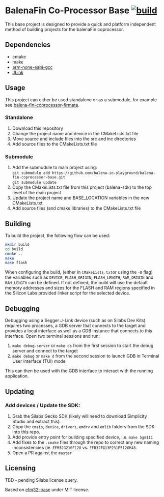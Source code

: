 # BalenaFin Co-Processor Base [![build](https://img.shields.io/badge/release-beta-brightgreen.svg)]()

This base project is designed to provide a quick and platform independent method of building projects for the balenaFin coprocessor.

## Dependencies

 - cmake
 - make
 - [arm-none-eabi-gcc](https://launchpad.net/gcc-arm-embedded/+download)
 - [JLink](https://www.segger.com/jlink-software.html)

## Usage

This project can either be used standalone or as a submodule, for example see [balena-fin-coprocessor-firmata](https://github.com/balena-io/balena-fin-coprocessor-firmata).

### Standalone

1. Download this repository
2. Change the project name and device in the CMakeLists.txt file
3. Move source  and include files into the src and inc directories
4. Add source files to the CMakeLists.txt file

### Submodule

1. Add the submodule to main project using:  
   `git submodule add https://github.com/balena-io-playground/balena-fin-coprocessor-base.git`  
   `git submodule update`  
2. Copy the CMakeLists.txt file from this project (balena-sdk) to the top level of the main project
3. Update the project name and BASE_LOCATION variables in the new CMakeLists.txt
4. Add source files (and cmake libraries) to the CMakeLists.txt file

## Building

To build the project, the following flow can be used:

```bash
mkdir build
cd build
cmake ..
make
make flash
```

When configuring the build, (either in `CMakeLists.txt`or using the `-D` flag) the variables such as `DEVICE`, `FLASH_ORIGIN`, `FLASH_LENGTH`, `RAM_ORIGIN` and `RAM_LENGTH` can be defined. If not defined, the build will use the default memory addresses and sizes for the FLASH and RAM regions specified in the Silicon Labs provided linker script for the selected device.

## Debugging

Debugging using a Segger J-Link device (such as on Silabs Dev Kits) requires two processes, a GDB server that connects to the target and provides a local interface as well as a GDB instance that connects to this interface. Open two terminal sessions and run:

1. `make debug-server` or `make ds` from the first session to start the debug server and connect to the target
2. `make debug` or `make d` from the second session to launch GDB in Terminal User Interface (TUI) mode

This can then be used with the GDB interface to interact with the running application.

## Updating

### Add devices / Update the SDK:

1. Grab the Silabs Gecko SDK (likely will need to download Simplicity Studio and extract this).
2. Copy the `cmsis`, `device`, `drivers`, `emdrv` and `emlib` folders from the SDK into this repo.
3. Add provide entry point for building specified device, i.e. `make bgm111`
4. Add fixes to the `.cmake` files through the repo to correct any new naming inconsistencies (ie. `EFM32G210F128` vs. `EFR32FG13P231F512GM48`.
5. Open a PR against the `master`

## Licensing

TBD - pending Silabs license query. 

Based on [efm32-base](https://github.com/ryankurte/efm32-base) under MIT license.





